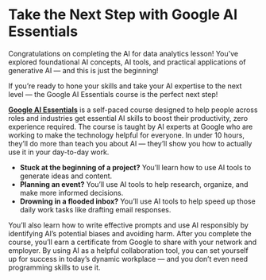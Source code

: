 # Take the Next Step with Google AI Essentials

Congratulations on completing the AI for data analytics lesson! You've explored foundational AI concepts, AI tools, and practical applications of generative AI — and this is just the beginning!

If you’re ready to hone your skills and take your AI expertise to the next level — the Google AI Essentials course is the perfect next step!

[**Google AI Essentials**](https://www.coursera.org/learn/google-ai-essentials?utm_medium=sem&utm_source=gg&utm_campaign=B2C_NAMER_google-ai-essentials_google_FTCOF_learn_country-US-country-CA&campaignid=21236345441&adgroupid=164614892067&device=c&keyword=google%20ai%20essentials%20course&matchtype=b&network=g&devicemodel=&adposition=&creativeid=697863018869&hide_mobile_promo&gad_source=1&gclid=Cj0KCQjw0_WyBhDMARIsAL1Vz8s1l186GIRMCcSWV4KKLmoSqHw94e76-8710eny44cBQQxAabTrf7EaAi8BEALw_wcB) is a self-paced course designed to help people across roles and industries get essential AI skills to boost their productivity, zero experience required. The course is taught by AI experts at Google who are working to make the technology helpful for everyone. In under 10 hours, they’ll do more than teach you about AI — they’ll show you how to actually use it in your day-to-day work.

- **Stuck at the beginning of a project?** You’ll learn how to use AI tools to generate ideas and content.
- **Planning an event?** You’ll use AI tools to help research, organize, and make more informed decisions.
- **Drowning in a flooded inbox?** You’ll use AI tools to help speed up those daily work tasks like drafting email responses.

You’ll also learn how to write effective prompts and use AI responsibly by identifying AI’s potential biases and avoiding harm. After you complete the course, you’ll earn a certificate from Google to share with your network and employer. By using AI as a helpful collaboration tool, you can set yourself up for success in today’s dynamic workplace — and you don’t even need programming skills to use it.
